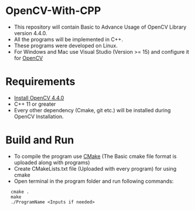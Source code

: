 # OpenCV-With-CPP
  - This repository will contain Basic to Advance Usage of OpenCV Library version 4.4.0.  
  - All the programs will be implemented in C++.  
  - These programs were developed on Linux.  
  - For Windows and Mac use Visual Studio (Version >= 15) and configure it for [OpenCV](https://docs.opencv.org/master/d3/d52/tutorial_windows_install.html)  
  
# Requirements
   - [Install OpenCV 4.4.0](https://docs.opencv.org/master/d7/d9f/tutorial_linux_install.html)  
   - C++ 11 or greater  
   - Every other dependency (Cmake, git etc.) will be installed during OpenCV Installation. 

# Build and Run
  - To compile the program use [CMake](https://cmake.org/cmake/help/v3.18/) (The Basic cmake file format is uploaded along with programs)
  - Create CMakeLists.txt file (Uploaded with every program) for using cmake  
  - Open terminal in the program folder and run following commands:  
  ```
    cmake .
    make
    ./ProgramName <Inputs if needed>
```
